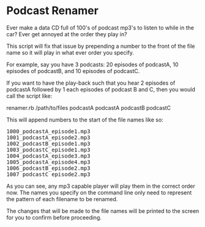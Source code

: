 Podcast Renamer
=======

Ever make a data CD full of 100's of podcast mp3's to listen to while in the car? Ever get annoyed at the order they play in?

This script will fix that issue by prepending a number to the front of the file name so it will play in what ever order you specify.

For example, say you have 3 podcasts: 20 episodes of podcastA, 10 episodes of podcastB, and 10 episodes of podcastC.

If you want to have the play-back such that you hear 2 episodes of podcastA followed by 1 each episodes of podcast B and C, then you would call the script like:

renamer.rb /path/to/files podcastA podcastA podcastB podcastC

This will append numbers to the start of the file names like so:

<pre>
1000_podcastA_episode1.mp3
1001_podcastA_episode2.mp3
1002_podcastB_episode1.mp3
1003_podcastC_episode1.mp3
1004_podcastA_episode3.mp3
1005_podcastA_episode4.mp3
1006_podcastB_episode2.mp3
1007_podcastC_episode2.mp3
</pre>

As you can see, any mp3 capable player will play them in the correct order now. The names you specify on the command line only need to represent the pattern of each filename to be renamed.

The changes that will be made to the file names will be printed to the screen for you to confirm before proceeding.


